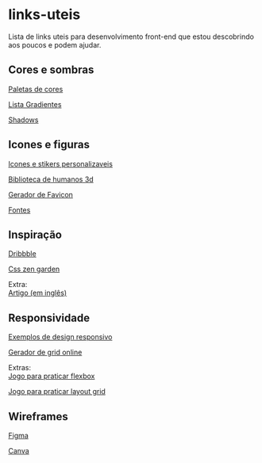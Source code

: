 # links-uteis

Lista de links uteis para desenvolvimento front-end que estou descobrindo aos poucos e podem ajudar.

## Cores e sombras 
[Paletas de cores](https://coolors.co/palettes/trending)

[Lista Gradientes](https://uigradients.com/#MoonlitAsteroid)

[Shadows](https://getcssscan.com/css-box-shadow-examples)

## Icones e figuras

[Icones e stikers personalizaveis](https://www.flaticon.com/)

[Biblioteca de humanos 3d](https://humans.wannathis.one/)

[Gerador de Favicon](https://www.websiteplanet.com/pt-br/webtools/favicon-generator/)

[Fontes](https://fonts.google.com/)

## Inspiração
[Dribbble](https://dribbble.com/)

[Css zen garden](http://www.csszengarden.com/214/)

Extra:<br>
[Artigo (em inglês)](https://dev.to/nickytonline/frontend-developer-resources-2022-4cp2) 


## Responsividade
[Exemplos de design responsivo](https://developers.google.com/web/fundamentals/design-and-ux/responsive/patterns?hl=pt-br)

[Gerador de grid online](https://grid.layoutit.com/)

Extras:<br>
[Jogo para praticar flexbox](http://flexboxfroggy.com/)

[Jogo para praticar layout grid](https://codepip.com/games/grid-garden/)


## Wireframes

[Figma](https://www.figma.com)

[Canva](https://www.canva.com/) 
